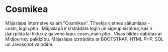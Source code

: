 # Cosmikea
Mājaslapa internetveikalam "Cosmikea".
Tīmekļa vietnes sākumlapa - cosm_login.php .
Mājaslapā ir izstrādāta login un signup sistēma, kas ir jāaizpilda lai tiktu uz galveno lapu: cosm_main.php . Visas bildes dabūtas ar Midjourney palidzību.
Mājaslapa izstrādāta ar BOOTSTRAP, HTML PHP, SQL un Javascript valodām.
